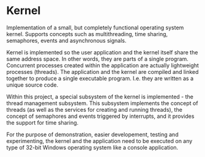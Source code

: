 # Kernel
Implementation of a small, but completely functional operating system kernel. Supports concepts such as multithreading, time sharing, semaphores, events and asynchronous signals.

Kernel is implemented so the user application and the kernel itself share the same address space. In other words, they are parts of a single program. Concurrent processes created within the application are actually lightweight processes (threads). The application and the kernel are compiled and linked together to produce a single executable program. I.e. they are written as a unique source code.

Within this project, a special subsystem of the kernel is implemented - the thread management subsystem. This subsystem implements the concept of threads (as well as the services for creating and running threads), the concept of semaphores and events triggered by interrupts, and it provides the support for time sharing.

For the purpose of demonstration, easier developement, testing and experimenting, the kernel and the application need to be executed on any type of 32-bit Windows operating system like a console application.
